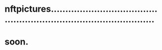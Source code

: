 # nftpictures.........................................................................................
# soon.
